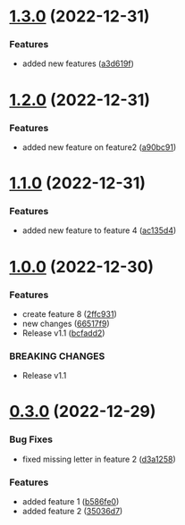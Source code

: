 # [1.3.0](https://github.com/JayNg96/ReleasesFlow/compare/v1.2.0...v1.3.0) (2022-12-31)


### Features

* added new features ([a3d619f](https://github.com/JayNg96/ReleasesFlow/commit/a3d619fbb4dc9f0cdbdb03a303047c11bb9560cb))



# [1.2.0](https://github.com/JayNg96/ReleasesFlow/compare/v1.1.0...v1.2.0) (2022-12-31)


### Features

* added new feature on feature2 ([a90bc91](https://github.com/JayNg96/ReleasesFlow/commit/a90bc91b8c2e0d8fbe37976790703adb791f6488))



# [1.1.0](https://github.com/JayNg96/ReleasesFlow/compare/v1.0.0...v1.1.0) (2022-12-31)


### Features

* added new feature to feature 4 ([ac135d4](https://github.com/JayNg96/ReleasesFlow/commit/ac135d43908a6333c117dfe8845a3cd4e66600bc))



# [1.0.0](https://github.com/JayNg96/ReleasesFlow/compare/v0.3.0...v1.0.0) (2022-12-30)


### Features

* create feature 8 ([2ffc931](https://github.com/JayNg96/ReleasesFlow/commit/2ffc9316e1a2e3f1121e986406dd3478ed17368f))
* new changes ([66517f9](https://github.com/JayNg96/ReleasesFlow/commit/66517f90e14c1242d193e9208bd4e2f41a5d1bfd))
* Release v1.1 ([bcfadd2](https://github.com/JayNg96/ReleasesFlow/commit/bcfadd2b69a6ae1bcd9de6d31f33545d1c2d5b64))


### BREAKING CHANGES

* Release v1.1



# [0.3.0](https://github.com/JayNg96/ReleasesFlow/compare/v0.2.1...v0.3.0) (2022-12-29)


### Bug Fixes

* fixed missing letter in feature 2 ([d3a1258](https://github.com/JayNg96/ReleasesFlow/commit/d3a12583d88308fd7eeec6e1413c34616eec3e3e))


### Features

* added feature 1 ([b586fe0](https://github.com/JayNg96/ReleasesFlow/commit/b586fe0294aa77942c6c3a18c04a8bbb6fc88279))
* added feature 2 ([35036d7](https://github.com/JayNg96/ReleasesFlow/commit/35036d79489c6df292320a4803c5e9e9ae70ae51))



